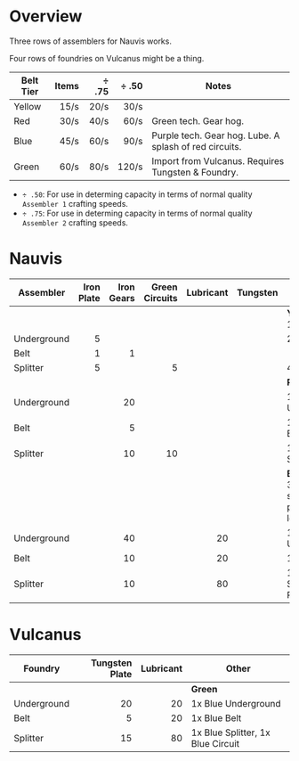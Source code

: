 # Overview

Three rows of assemblers for Nauvis works.

Four rows of foundries on Vulcanus might be a thing.

| Belt Tier | Items | ÷ .75 | ÷ .50 | Notes |
| ----------| -----:| -----:| -----:| ----- |
| Yellow    | 15/s  | 20/s  |  30/s |
| Red       | 30/s  | 40/s  |  60/s | Green tech.  Gear hog.
| Blue      | 45/s  | 60/s  |  90/s | Purple tech.  Gear hog.  Lube.  A splash of red circuits.
| Green     | 60/s  | 80/s  | 120/s | Import from Vulcanus.  Requires Tungsten & Foundry.

-   `÷ .50`: For use in determing capacity in terms of normal quality `Assembler 1` crafting speeds.
-   `÷ .75`: For use in determing capacity in terms of normal quality `Assembler 2` crafting speeds.



# Nauvis

| Assembler     | Iron Plate| Iron Gears| Green Circuits| Lubricant | Tungsten  | Other |
| --------------| ---------:| ---------:| -------------:| ---------:| ---------:| ------|
|               |           |           |               |           |           | **Yellow** (Row 1)
| Underground   |  5        |           |               |           |           | 2.5x Belt
| Belt          |  1        | 1         |               |           |           |
| Splitter      |  5        |           |  5            |           |           | 4x Belt
|               |           |           |               |           |           | **Red**  (Row 2)
| Underground   |           | 20        |               |           |           | 1x Yellow Underground
| Belt          |           |  5        |               |           |           | 1x Yellow Belt
| Splitter      |           | 10        | 10            |           |           | 1x Yellow Splitter
|               |           |           |               |           |           | **Blue** (Row 3?  Purple science ≈ post-logistics?)
| Underground   |           | 40        |               |        20 |           | 1x Red Underground
| Belt          |           | 10        |               |        20 |           | 1x Red Belt
| Splitter      |           | 10        |               |        80 |           | 1x Red Splitter, 10x Red circuit



# Vulcanus

| Foundry       | Tungsten Plate    | Lubricant | Other |
| --------------| -----------------:| ---------:| ------|
|               |                   |           | **Green**
| Underground   |                20 |        20 | 1x Blue Underground
| Belt          |                 5 |        20 | 1x Blue Belt
| Splitter      |                15 |        80 | 1x Blue Splitter, 1x Blue Circuit
